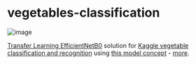 # vegetables-classification

![image](https://user-images.githubusercontent.com/1007567/173676989-dc9ee636-fc55-4224-b4a2-25af51f6d685.png)


[Transfer Learning EfficientNetB0](https://www.kaggle.com/code/moiscmig/transfer-learning-efficientnetb0-99) solution for [Kaggle vegetable classification and recognition](https://www.kaggle.com/datasets/misrakahmed/vegetable-image-dataset) using [this model concept](https://gist.github.com/kamangir/7089b3579923f6aa226e459eb3292117) - [more](https://arash-kamangir.medium.com/training-prediction-and-evaluation-of-machine-visions-models-in-validation-mode-fa255f7811ad).
